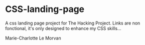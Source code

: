 # CSS-landing-page
A css landing page project for The Hacking Project.
Links are non fonctional, it's only designed to enhance my CSS skills...

Marie-Charlotte Le Morvan
